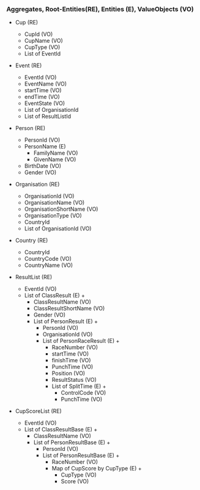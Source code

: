 ### Aggregates, Root-Entities(RE), Entities (E), ValueObjects (VO)  ###

- Cup (RE)
    - CupId (VO)
    - CupName (VO)
    - CupType (VO)
    - List of EventId

- Event (RE)
    - EventId (VO)
    - EventName (VO)
    - startTime (VO)
    - endTime (VO)
    - EventState (VO)
    - List of OrganisationId
    - List of ResultListId

- Person (RE)
    - PersonId (VO)
    - PersonName (E)
        - FamilyName (VO)
        - GivenName (VO)
    - BirthDate (VO)
    - Gender (VO)

- Organisation (RE)
    - OrganisationId (VO)
    - OrganisationName (VO)
    - OrganisationShortName (VO)
    - OrganisationType (VO)
    - CountryId
    - List of OrganisationId (VO)

- Country (RE)
    - CountryId
    - CountryCode (VO)
    - CountryName (VO)

- ResultList (RE)
    - EventId (VO)
    - List of ClassResult (E) +
        - ClassResultName (VO)
        - ClassResultShortName (VO)
        - Gender (VO)
        - List of PersonResult (E) +
            - PersonId (VO)
            - OrganisationId (VO)
            - List of PersonRaceResult (E) +
                - RaceNumber (VO)
                - startTime (VO)
                - finishTime (VO)
                - PunchTime (VO)
                - Position (VO)
                - ResultStatus (VO)
                - List of SplitTime (E) +
                    - ControlCode (VO)
                    - PunchTime (VO)

- CupScoreList (RE)
    - EventId (VO)
    - List of ClassResultBase (E) +
        - ClassResultName (VO)
        - List of PersonResultBase (E) +
            - PersonId (VO)
            - List of PersonResultBase (E) +
                - RaceNumber (VO)
                - Map of CupScore by CupType (E) +
                    - CupType (VO)
                    - Score (VO)
